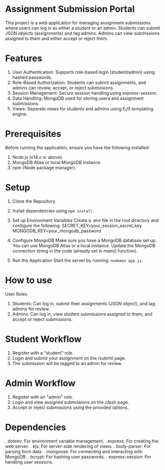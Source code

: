 #                 **Assignment Submission Portal**
This project is a web application for managing assignment submissions where users can log in as either a student or an admin. Students can submit JSON objects (assignments) and tag admins. Admins can view submissions assigned to them and either accept or reject them.

# Features

1. User Authentication: Supports role-based login (student/admin) using hashed passwords.
2. Role-Based Authorization: Students can submit assignments, and admins can review, accept, or reject submissions.
3. Session Management: Secure session handling using express-session.
4. Data Handling: MongoDB used for storing users and assignment submissions.
5. Views: Separate views for students and admins using EJS templating engine.

# Prerequisites
Before running the application, ensure you have the following installed:
1. Node.js (v14.x or above).
2. MongoDB Atlas or local MongoDB instance.
3. npm (Node package manager).

# Setup

1. Clone the Repository.
2. Install dependencies using `npm install`.
3. Set up Environment Variables
Create a .env file in the root directory and configure the following:
SECRET_KEY=your_session_secret_key
MONGODB_KEY=your_mongodb_password

4.  Configure MongoDB
Make sure you have a MongoDB database set up. You can use MongoDB Atlas or a local instance. Update the MongoDB connection string in the code (already set in main() function).

5. Run the Application
 Start the server by running: `nodemon app.js`.

 # How to use
 User Roles
 1. Students: Can log in, submit their assignments (JSON object), and tag admins for review.
 2. Admins: Can log in, view student submissions assigned to them, and accept or reject submissions.

 # Student Workflow
1. Register with a "student" role.
2. Login and submit your assignment on the /submit page.
3. The submission will be tagged to an admin for review.

# Admin Workflow
1. Register with an "admin" role.
2. Login and view assigned submissions on the /dash page.
3. Accept or reject submissions using the provided options.

# Dependencies
. dotenv: For environment variable management.
. express: For creating the web server.
. ejs: For server-side rendering of views.
. body-parser: For parsing form data.
. mongoose: For connecting and interacting with MongoDB.
. bcrypt: For hashing user passwords.
. express-session: For handling user sessions.

